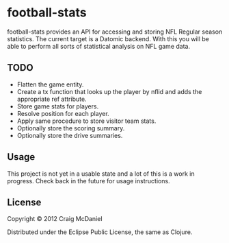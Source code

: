 # football-stats

football-stats provides an API for accessing and storing NFL Regular
season statistics. The current target is a Datomic backend. With this
you will be able to perform all sorts of statistical analysis on NFL
game data.

## TODO

* Flatten the game entity.
* Create a tx function that looks up the player by nflid and
  adds the appropriate ref attribute.
* Store game stats for players.
* Resolve position for each player.
* Apply same procedure to store visitor team stats.
* Optionally store the scoring summary.
* Optionally store the drive summaries.


## Usage

This project is not yet in a usable state and a lot of this is a work
in progress. Check back in the future for usage instructions.

## License

Copyright © 2012 Craig McDaniel

Distributed under the Eclipse Public License, the same as Clojure.
